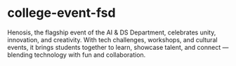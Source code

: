 # college-event-fsd
Henosis, the flagship event of the AI &amp; DS Department, celebrates unity, innovation, and creativity. With tech challenges, workshops, and cultural events, it brings students together to learn, showcase talent, and connect — blending technology with fun and collaboration.
